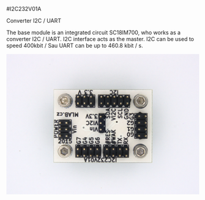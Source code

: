 <!--- PrjInfo ---> <!--- Please remove this line after manually editing --->
<!--- 00a56be08b96043df9e37d6aff7b6990 --->
<!--- Created:20170112-18:22: ---> 
<!--- Author:Mlab: ---> 
<!--- AuthorEmail:mlab@mlab.cz: ---> 
<!--- Tags:imported: ---> 
<!--- Ust:http://www.ust.cz/shop/product_info.php?cPath=22_27&products_id=257: ---> 
<!--- Name:I2C232V01A: --->
#I2C232V01A 
<!--- LongName --->
Converter I2C / UART
<!--- ELongName ---> 

<!--- Lead --->
The base module is an integrated circuit SC18IM700, who works as a converter I2C / UART. I2C interface acts as the master. I2C can be used to speed 400kbit / Sau UART can be up to 460.8 kbit / s.
<!--- ELead ---> 

![LeadImg](DOC/SRC/img/I2C232V01A_Top_Big.jpg) 


​
​
<!--- Description --->
<!--- EDescription --->
<!--- Content --->
<!--- EContent --->
            